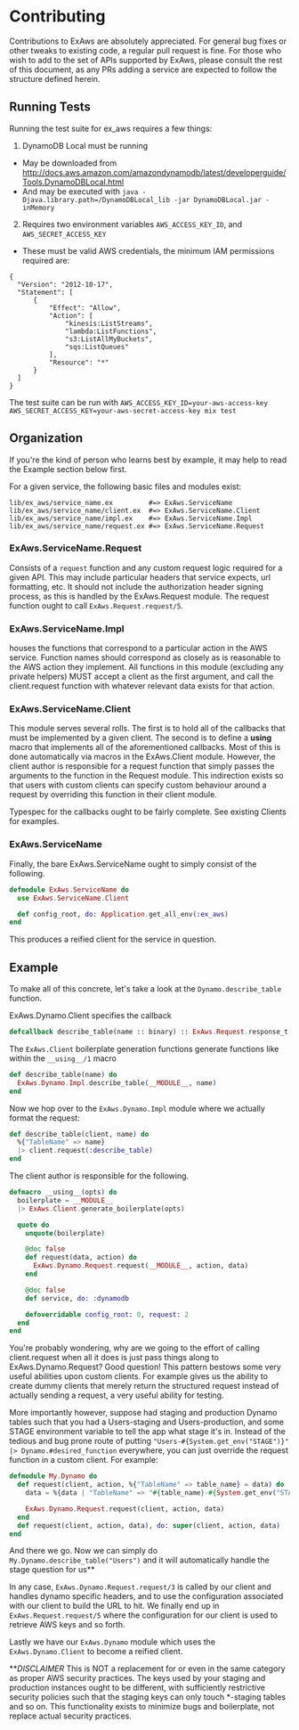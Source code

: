 Contributing
============

Contributions to ExAws are absolutely appreciated. For general bug fixes or other tweaks to existing code, a regular pull request is fine. For those who wish to add to the set of APIs supported by ExAws, please consult the rest of this document, as any PRs adding a service are expected to follow the structure defined herein.

## Running Tests
Running the test suite for ex_aws requires a few things:

1. DynamoDB Local must be running
  * May be downloaded from http://docs.aws.amazon.com/amazondynamodb/latest/developerguide/Tools.DynamoDBLocal.html
  * And may be executed with `java -Djava.library.path=/DynamoDBLocal_lib -jar DynamoDBLocal.jar -inMemory`
2. Requires two environment variables `AWS_ACCESS_KEY_ID`, and `AWS_SECRET_ACCESS_KEY`
  * These must be valid AWS credentials, the minimum IAM permissions required are:
```
{
  "Version": "2012-10-17",
  "Statement": [
      {
          "Effect": "Allow",
          "Action": [
              "kinesis:ListStreams",
              "lambda:ListFunctions",
              "s3:ListAllMyBuckets",
              "sqs:ListQueues"
          ],
          "Resource": "*"
      }
  ]
}
```

The test suite can be run with `AWS_ACCESS_KEY_ID=your-aws-access-key AWS_SECRET_ACCESS_KEY=your-aws-secret-access-key mix test`

## Organization

If you're the kind of person who learns best by example, it may help to read the Example section below first.

For a given service, the following basic files and modules exist:
```
lib/ex_aws/service_name.ex         #=> ExAws.ServiceName
lib/ex_aws/service_name/client.ex  #=> ExAws.ServiceName.Client
lib/ex_aws/service_name/impl.ex    #=> ExAws.ServiceName.Impl
lib/ex_aws/service_name/request.ex #=> ExAws.ServiceName.Request
```

### ExAws.ServiceName.Request

Consists of a `request` function and any custom request logic required for a given API. This may include particular headers that service expects, url formatting, etc. It should not include the authorization header signing process, as this is handled by the ExAws.Request module. The request function ought to call `ExAws.Request.request/5`.

### ExAws.ServiceName.Impl

houses the functions that correspond to a particular action in the AWS service. Function names should correspond as closely as is reasonable to the AWS action they implement. All functions in this module (excluding any private helpers) MUST accept a client as the first argument, and call the client.request function with whatever relevant data exists for that action.

### ExAws.ServiceName.Client

This module serves several  rolls. The first is to hold all of the callbacks that must be implemented by a given client. The second is to define a __using__ macro that implements all of the aforementioned callbacks. Most of this is done automatically via macros in the ExAws.Client module. However, the client author is responsible for a request function that simply passes the arguments to the function in the Request module. This indirection exists so that users with custom clients can specify custom behaviour around a request by overriding this function in their client module.

Typespec for the callbacks ought to be fairly complete. See existing Clients for examples.

### ExAws.ServiceName
Finally, the bare ExAws.ServiceName ought to simply consist of the following.
```elixir
defmodule ExAws.ServiceName do
  use ExAws.ServiceName.Client

  def config_root, do: Application.get_all_env(:ex_aws)
end
```
This produces a reified client for the service in question.

## Example
To make all of this concrete, let's take a look at the `Dynamo.describe_table` function.

ExAws.Dynamo.Client specifies the callback

```elixir
defcallback describe_table(name :: binary) :: ExAws.Request.response_t
```

The `ExAws.Client` boilerplate generation functions generate functions like within the `__using__/1` macro
```elixir
def describe_table(name) do
  ExAws.Dynamo.Impl.describe_table(__MODULE__, name)
end
```

Now we hop over to the `ExAws.Dynamo.Impl` module where we actually format the request:
```elixir
def describe_table(client, name) do
  %{"TableName" => name}
  |> client.request(:describe_table)
end
```

The client author is responsible for the following.
```elixir
defmacro __using__(opts) do
  boilerplate = __MODULE__
  |> ExAws.Client.generate_boilerplate(opts)

  quote do
    unquote(boilerplate)

    @doc false
    def request(data, action) do
      ExAws.Dynamo.Request.request(__MODULE__, action, data)
    end

    @doc false
    def service, do: :dynamodb

    defoverridable config_root: 0, request: 2
  end
end
```

You're probably wondering, why are we going to the effort of calling client.request when all it does is just pass things along to ExAws.Dynamo.Request? Good question! This pattern bestows some very useful abilities upon custom clients. For example gives us the ability to create dummy clients that merely return the structured request instead of actually sending a request, a very useful ability for testing.

More importantly however, suppose had staging and production Dynamo tables such that you had a Users-staging and Users-production, and some STAGE environment variable to tell the app what stage it's in. Instead of the tedious and bug prone route of putting `"Users-#{System.get_env("STAGE")}" |> Dynamo.#desired_function` everywhere, you can just override the request function in a custom client. For example:

```elixir
defmodule My.Dynamo do
  def request(client, action, %{"TableName" => table_name} = data) do
    data = %{data | "TableName" => "#{table_name}-#{System.get_env("STAGE")}"}

    ExAws.Dynamo.Request.request(client, action, data)
  end
  def request(client, action, data), do: super(client, action, data)
end
```

And there we go. Now we can simply do `My.Dynamo.describe_table("Users")` and it will automatically handle the stage question for us\*\*

In any case, `ExAws.Dynamo.Request.request/3` is called by our client and handles dynamo specific headers, and to use the configuration associated with our client to build the URL to hit. We finally end up in `ExAws.Request.request/5` where the configuration for our client is used to retrieve AWS keys and so forth.

Lastly we have our `ExAws.Dynamo` module which uses the `ExAws.Dynamo.Client` to become a reified client.

\*\**DISCLAIMER* This is NOT a replacement for or even in the same category as proper AWS security practices. The keys used by your staging and production instances ought to be different, with sufficiently restrictive security policies such that the staging keys can only touch *-staging tables and so on. This functionality exists to minimize bugs and boilerplate, not replace actual security practices.
